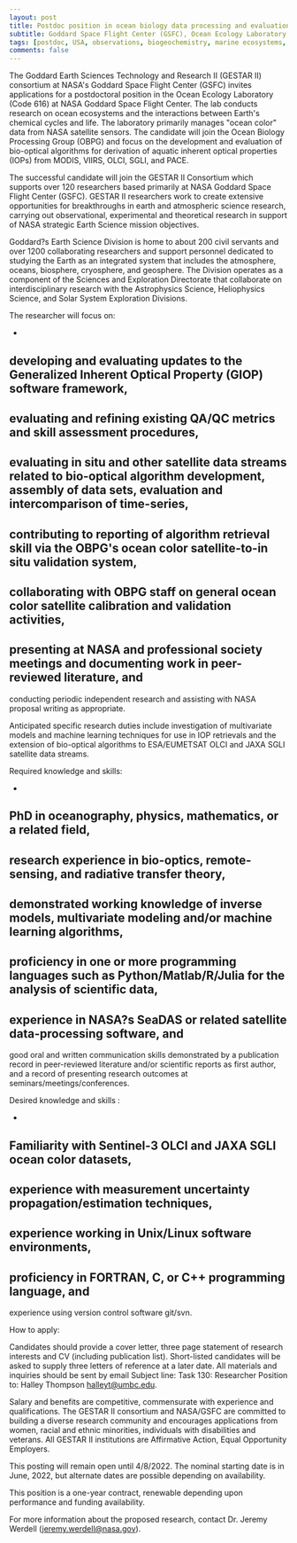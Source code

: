 ```yaml
---
layout: post
title: Postdoc position in ocean biology data processing and evaluation (Baltimore, Maryland)
subtitle: Goddard Space Flight Center (GSFC), Ocean Ecology Laboratory
tags: [postdoc, USA, observations, biogeochemistry, marine ecosystems, ocean color]
comments: false
---
```


The Goddard Earth Sciences Technology and Research II (GESTAR II)
consortium at NASA's Goddard Space Flight Center (GSFC) invites
applications for a postdoctoral position in the Ocean Ecology Laboratory
(Code 616) at NASA Goddard Space Flight Center. The lab conducts research
on ocean ecosystems and the interactions between Earth's chemical cycles
and life. The laboratory primarily manages "ocean color" data from NASA
satellite sensors. The candidate will join the Ocean Biology Processing
Group (OBPG) and focus on the development and evaluation of bio-optical
algorithms for derivation of aquatic inherent optical properties (IOPs)
from MODIS, VIIRS, OLCI, SGLI, and PACE.

The successful candidate will join the GESTAR II Consortium which supports
over 120 researchers based primarily at NASA Goddard Space Flight Center
(GSFC). GESTAR II researchers work to create extensive opportunities for
breakthroughs in earth and atmospheric science research, carrying out
observational, experimental and theoretical research in support of NASA
strategic Earth Science mission objectives.

Goddard?s Earth Science Division is home to about 200 civil servants and
over 1200 collaborating researchers and support personnel dedicated to
studying the Earth as an integrated system that includes the atmosphere,
oceans, biosphere, cryosphere, and geosphere. The Division operates as a
component of the Sciences and Exploration Directorate that collaborate on
interdisciplinary research with the Astrophysics Science, Heliophysics
Science, and Solar System Exploration Divisions.



The researcher will focus on:

   -

   developing and evaluating updates to the Generalized Inherent Optical
   Property (GIOP) software framework,
   -

   evaluating and refining existing QA/QC metrics and skill assessment
   procedures,
   -

   evaluating in situ and other satellite data streams related to
   bio-optical algorithm development, assembly of data sets, evaluation and
   intercomparison of time-series,
   -

   contributing to reporting of algorithm retrieval skill via the OBPG's
   ocean color satellite-to-in situ validation system,
   -

   collaborating with OBPG staff on general ocean color satellite
   calibration and validation activities,
   -

   presenting at NASA and professional society meetings and documenting
   work in peer-reviewed literature, and
   -

   conducting periodic independent research and assisting with NASA
   proposal writing as appropriate.


Anticipated specific research duties include investigation of multivariate
models and machine learning techniques for use in IOP retrievals and the
extension of bio-optical algorithms to ESA/EUMETSAT OLCI and JAXA SGLI
satellite data streams.



Required knowledge and skills:

   -

   PhD in oceanography, physics, mathematics, or a related field,
   -

   research experience in bio-optics, remote-sensing, and radiative
   transfer theory,
   -

   demonstrated working knowledge of inverse models, multivariate modeling
   and/or machine learning algorithms,
   -

   proficiency in one or more programming languages such as
   Python/Matlab/R/Julia for the analysis of scientific data,
   -

   experience in NASA?s SeaDAS or related satellite data-processing
   software, and
   -

   good oral and written communication skills demonstrated by a publication
   record in peer-reviewed literature and/or scientific reports as first
   author, and a record of presenting research outcomes at
   seminars/meetings/conferences.



Desired knowledge and skills :

   -

   Familiarity with Sentinel-3 OLCI and JAXA SGLI ocean color datasets,
   -

   experience with measurement uncertainty propagation/estimation
   techniques,
   -

   experience working in Unix/Linux software environments,
   -

   proficiency in FORTRAN, C, or C++ programming language, and
   -

   experience using version control software git/svn.



How to apply:

Candidates should provide a cover letter, three page statement of research
interests and CV (including publication list). Short-listed candidates will
be asked to supply three letters of reference at a later date. All
materials and inquiries should be sent by email Subject line: Task 130:
Researcher Position to: Halley Thompson halleyt@umbc.edu.

Salary and benefits are competitive, commensurate with experience and
qualifications. The GESTAR II consortium and NASA/GSFC are committed to
building a diverse research community and encourages applications from
women, racial and ethnic minorities, individuals with disabilities and
veterans. All GESTAR II institutions are Affirmative Action, Equal
Opportunity Employers.

This posting will remain open until 4/8/2022. The nominal starting date is
in June, 2022, but alternate dates are possible depending on availability.

This position is a one-year contract, renewable depending upon performance
and funding availability.

For more information about the proposed research, contact Dr. Jeremy
Werdell (jeremy.werdell@nasa.gov).


